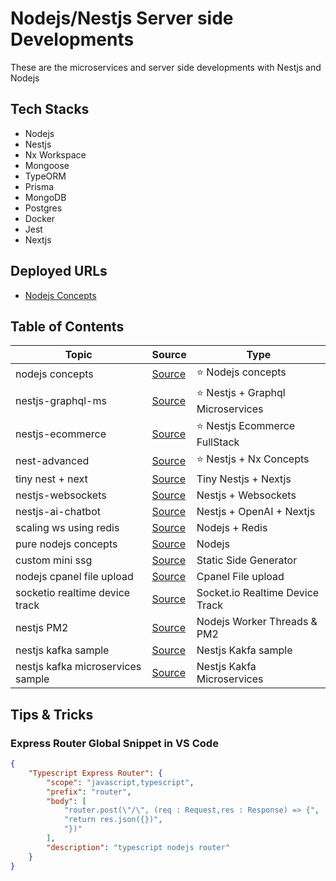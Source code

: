 # Nodejs/Nestjs Server side Developments

These are the microservices and server side developments with Nestjs and Nodejs

## Tech Stacks

- Nodejs
- Nestjs
- Nx Workspace
- Mongoose
- TypeORM
- Prisma
- MongoDB
- Postgres
- Docker
- Jest
- Nextjs

## Deployed URLs

- [Nodejs Concepts](https://nodejs-concepts.onrender.com)

## Table of Contents

| Topic                             | Source                                                         | Type                               |
| --------------------------------- | -------------------------------------------------------------- | ---------------------------------- |
| nodejs concepts                   | [Source](./node-concepts/)                                     | ⭐️ Nodejs concepts                |
| nestjs-graphql-ms                 | [Source](./nest-graphql-ms/)                                   | ⭐️ Nestjs + Graphql Microservices |
| nestjs-ecommerce                  | [Source](./nest-ecommerce/)                                    | ⭐️ Nestjs Ecommerce FullStack     |
| nest-advanced                     | [Source](./nest-advanced)                                      | ⭐️ Nestjs + Nx Concepts           |
| tiny nest + next                  | [Source](./tiny-nest-next/)                                    | Tiny Nestjs + Nextjs               |
| nestjs-websockets                 | [Source](./standalone-apis/nestjs-websockets/)                 | Nestjs + Websockets                |
| nestjs-ai-chatbot                 | [Source](./standalone-apis/nestjs-ai-chatbot/)                 | Nestjs + OpenAI + Nextjs           |
| scaling ws using redis            | [Source](./standalone-apis/scaling-web-sockets-using-redis/)   | Nodejs + Redis                     |
| pure nodejs concepts              | [Source](./standalone-apis/pure-nodejs-concepts)               | Nodejs                             |
| custom mini ssg                   | [Source](./custom-static-side-generators/sample-one/)          | Static Side Generator              |
| nodejs cpanel file upload         | [Source](./standalone-apis/node-cpanel/)                       | Cpanel File upload                 |
| socketio realtime device track    | [Source](./standalone-apis/node-socket-realtime-device-track/) | Socket.io Realtime Device Track    |
| nestjs PM2                        | [Source](./standalone-apis/nest-pm2)                           | Nodejs Worker Threads & PM2        |
| nestjs kafka sample               | [Source](./standalone-apis/nest-kafka-sample)                  | Nestjs Kakfa sample                |
| nestjs kafka microservices sample | [Source](./standalone-apis/nest-kafka-microservices)           | Nestjs Kakfa Microservices         |

## Tips & Tricks

### Express Router Global Snippet in VS Code

```json
{
	"Typescript Express Router": {
		"scope": "javascript,typescript",
		"prefix": "router",
		"body": [
			"router.post(\"/\", (req : Request,res : Response) => {",
			"return res.json({})",
			"})"
		],
		"description": "typescript nodejs router"
	}
}
```
